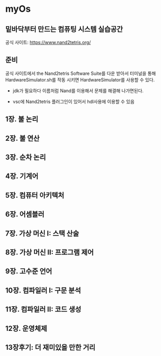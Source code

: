 # myOs
## 밑바닥부터 만드는 컴퓨팅 시스템 실습공간
공식 사이트: <https://www.nand2tetris.org/>

## 준비
공식 사이트에서 the Nand2tetris Software Suite를 다운 받아서 터미널을 통해 HardwareSimulator.sh를 작동 시키면 HardwareSimulator를 사용할 수 있다.
- jdk가 필요하다
이름처럼 Nand를 이용해서 문제를 해결해 나가면된다.

- vsc에 Nand2tetris 플러그인이 있어서 hdl사용에 이용할 수 있음

## 1장. 불 논리

## 2장. 불 연산
## 3장. 순차 논리
## 4장. 기계어
## 5장. 컴퓨터 아키텍처
## 6장. 어셈블러
## 7장. 가상 머신 I: 스택 산술
## 8장. 가상 머신 II: 프로그램 제어
## 9장. 고수준 언어
## 10장. 컴파일러 I: 구문 분석
## 11장. 컴파일러 II: 코드 생성
## 12장. 운영체제
## 13장후기: 더 재미있을 만한 거리